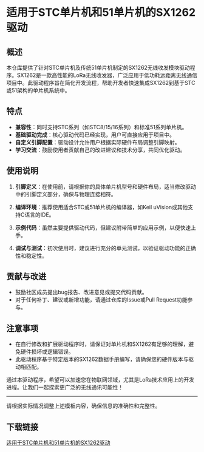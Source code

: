 # 适用于STC单片机和51单片机的SX1262驱动

## 概述

本仓库提供了针对STC单片机及传统51单片机制定的SX1262无线收发模块驱动程序。SX1262是一款高性能的LoRa无线收发器，广泛应用于低功耗远距离无线通信项目中。此驱动程序旨在简化开发流程，帮助开发者快速集成SX1262到基于STC或51架构的单片机系统中。

## 特点

- **兼容性**：同时支持STC系列（如STC8/15/16系列）和标准51系列单片机。
- **基础驱动完成**：核心驱动代码已经实现，用户可直接应用于项目中。
- **自定义引脚配置**：驱动设计允许用户根据实际硬件布局调整引脚映射。
- **学习交流**：鼓励使用者贡献自己的改进建议和技术分享，共同优化驱动。
  
## 使用说明

1. **引脚定义**：在使用前，请根据你的具体单片机型号和硬件布局，适当修改驱动中的引脚定义部分，确保与物理连接相符。
   
2. **编译环境**：推荐使用适合STC或51单片机的编译器，如Keil uVision或其他支持C语言的IDE。
   
3. **示例代码**：虽然主要提供驱动代码，但建议附带简单的应用示例，以便快速上手。

4. **调试与测试**：初次使用时，建议进行充分的单元测试，以验证驱动功能的正确性和稳定性。

## 贡献与改进

- 鼓励社区成员提出bug报告、改进意见或提交代码贡献。
- 对于任何补丁、建议或新增功能，请通过仓库的Issue或Pull Request功能参与。

## 注意事项

- 在自行修改和扩展驱动程序时，请保证对单片机和SX1262有足够的理解，避免硬件损坏或逻辑错误。
- 此驱动程序基于特定版本的SX1262数据手册编写，请确保您的硬件版本与驱动相匹配。

通过本驱动程序，希望可以加速您在物联网领域，尤其是LoRa技术应用上的开发进程。让我们一起探索更广泛的无线通讯可能性！

---

请根据实际情况调整上述模板内容，确保信息的准确性和完整性。

## 下载链接

[适用于STC单片机和51单片机的SX1262驱动](https://pan.quark.cn/s/c692a6b2948d)
